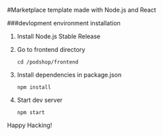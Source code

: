 #Marketplace template made with Node.js and React

###devlopment environment installation

1. Install Node.js Stable Release

2. Go to frontend directory

	`cd /podshop/frontend`
	
3. Install dependencies in package.json

	`npm install`
	
4. Start dev server

	`npm start`

Happy Hacking! 
